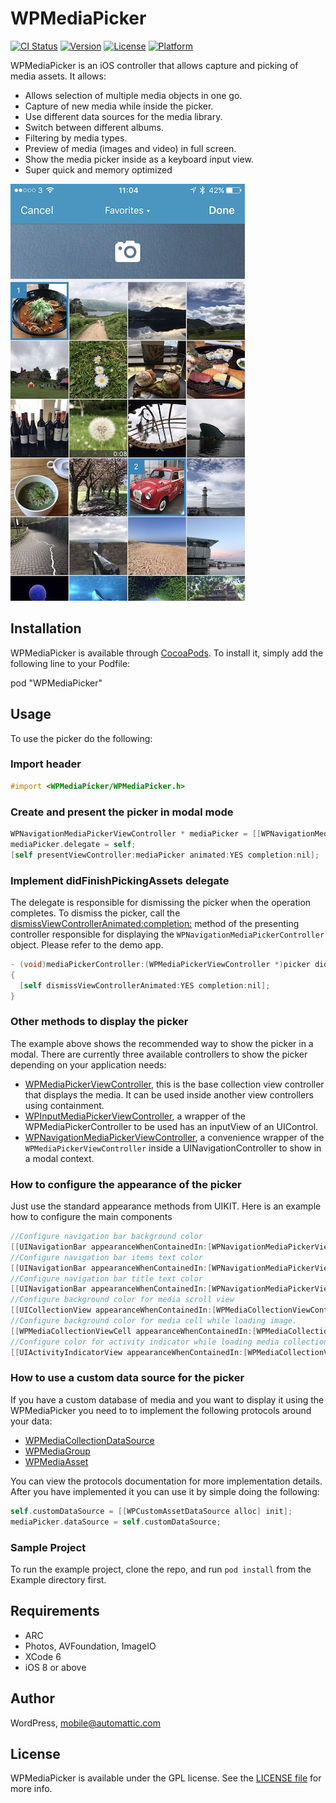 # WPMediaPicker

[![CI Status](https://travis-ci.org/wordpress-mobile/MediaPicker-iOS.svg?style=flat)](https://travis-ci.org/wordpress-mobile/MediaPicker-iOS)
[![Version](https://img.shields.io/cocoapods/v/WPMediaPicker.svg?style=flat)](http://cocoadocs.org/docsets/WPMediaPicker)
[![License](https://img.shields.io/cocoapods/l/WPMediaPicker.svg?style=flat)](http://cocoadocs.org/docsets/WPMediaPicker)
[![Platform](https://img.shields.io/cocoapods/p/WPMediaPicker.svg?style=flat)](http://cocoadocs.org/docsets/WPMediaPicker)

WPMediaPicker is an iOS controller that allows capture and picking of media assets.
It allows:
 * Allows selection of multiple media objects in one go.
 * Capture of new media while inside the picker.
 * Use different data sources for the media library.
 * Switch between different albums.
 * Filtering by media types.
 * Preview of media (images and video) in full screen.
 * Show the media picker inside as a keyboard input view.
 * Super quick and memory optimized

![Screenshot](screenshots_1.jpg "Screenshot")

## Installation

WPMediaPicker is available through [CocoaPods](http://cocoapods.org). To install
it, simply add the following line to your Podfile:

pod "WPMediaPicker"

## Usage

To use the picker do the following:

### Import header

```` objective-c
#import <WPMediaPicker/WPMediaPicker.h>
````

### Create and present the picker in modal mode

```` objective-c
WPNavigationMediaPickerViewController * mediaPicker = [[WPNavigationMediaPickerViewController alloc] init];
mediaPicker.delegate = self;
[self presentViewController:mediaPicker animated:YES completion:nil];
````

### Implement didFinishPickingAssets delegate

The delegate is responsible for dismissing the picker when the operation completes. To dismiss the picker, call the [dismissViewControllerAnimated:completion:](https://developer.apple.com/library/ios/documentation/uikit/reference/UIViewController_Class/index.html#//apple_ref/occ/instm/UIViewController/dismissViewControllerAnimated:completion:) method of the presenting controller responsible for displaying the `WPNavigationMediaPickerController` object. Please refer to the demo app.

```` objective-c
- (void)mediaPickerController:(WPMediaPickerViewController *)picker didFinishPickingAssets:(NSArray<WPMediaAsset> *)assets
{
  [self dismissViewControllerAnimated:YES completion:nil];    
}
````

### Other methods to display the picker

The example above shows the recommended way to show the picker in a modal. There are currently three available controllers to show the picker depending on your application needs:

 * [WPMediaPickerViewController](Pod/Classes/WPMediaPickerViewController.h), this is the base collection view controller that displays the media. It can be used inside another view controllers using containment.
 * [WPInputMediaPickerViewController](Pod/Classes/WPInputMediaPickerViewController.h), a wrapper of the WPMediaPickerController to be used has an inputView of an UIControl. 
 * [WPNavigationMediaPickerViewController](Pod/Classes/WPNavigationMediaPickerViewController.h), a convenience wrapper of the `WPMediaPickerViewController` inside a UINavigationController to show in a modal context.

### How to configure the appearance of the picker

Just use the standard appearance methods from UIKIT. Here is an example how to configure the main components

```` objective-c
//Configure navigation bar background color
[[UINavigationBar appearanceWhenContainedIn:[WPNavigationMediaPickerViewController class],nil] setBarTintColor:[UIColor colorWithRed:0/255.0f green:135/255.0f blue:190/255.0f alpha:1.0f]];
//Configure navigation bar items text color
[[UINavigationBar appearanceWhenContainedIn:[WPNavigationMediaPickerViewController class],nil] setTintColor:[UIColor whiteColor]];
//Configure navigation bar title text color
[[UINavigationBar appearanceWhenContainedIn:[WPNavigationMediaPickerViewController class],nil] setTitleTextAttributes:@{NSForegroundColorAttributeName: [UIColor whiteColor]} ];
//Configure background color for media scroll view
[[UICollectionView appearanceWhenContainedIn:[WPMediaCollectionViewController class],nil] setBackgroundColor:[UIColor colorWithRed:233/255.0f green:239/255.0f blue:243/255.0f alpha:1.0f]];
//Configure background color for media cell while loading image.
[[WPMediaCollectionViewCell appearanceWhenContainedIn:[WPMediaCollectionViewController class],nil] setBackgroundColor:[UIColor colorWithRed:243/255.0f green:246/255.0f blue:248/255.0f alpha:1.0f]];
//Configure color for activity indicator while loading media collection
[[UIActivityIndicatorView appearanceWhenContainedIn:[WPMediaCollectionViewController class],nil] setColor:[UIColor grayColor]];
````

### How to use a custom data source for the picker

If you have a custom database of media and you want to display it using the WPMediaPicker you need to to implement the following protocols around your data:

 * [WPMediaCollectionDataSource](Pod/Classes/WPMediaCollectionDataSource.h)
 * [WPMediaGroup](Pod/Classes/WPMediaCollectionDataSource.h)
 * [WPMediaAsset](Pod/Classes/WPMediaCollectionDataSource.h)

You can view the protocols documentation for more implementation details. 
After you have implemented it you can use it by simple doing the following:

```` objective-c
self.customDataSource = [[WPCustomAssetDataSource alloc] init];
mediaPicker.dataSource = self.customDataSource;
````

### Sample Project

To run the example project, clone the repo, and run `pod install` from the Example directory first.

## Requirements

 * ARC 
 * Photos, AVFoundation, ImageIO
 * XCode 6
 * iOS 8 or above

## Author

WordPress, mobile@automattic.com

## License

WPMediaPicker is available under the GPL license. See the [LICENSE file](./LICENSE) for more info.

